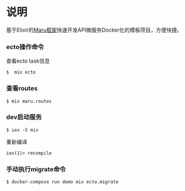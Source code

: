 # 说明

基于Elixir的[Maru框架](https://github.com/elixir-maru/maru)快速开发API微服务Docker化的模板项目，方便快捷。

### ecto操作命令

查看ecto task信息
```
$  mix ecto
```

### 查看routes

```
$ mix maru.routes
```

### dev启动服务

```
$ iex -S mix
```
重新编译
```
iex(1)> recompile
```

### 手动执行migrate命令

```
$ docker-compose run demo mix ecto.migrate
```
